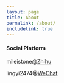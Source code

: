 ```yaml
---
layout: page
title: About
permalink: /about/
includelink: true
---
```


#### Social Platform

mileistone@[Zhihu](zhihu.com)

lingyi2474@[WeChat](https://weixin.qq.com/)
